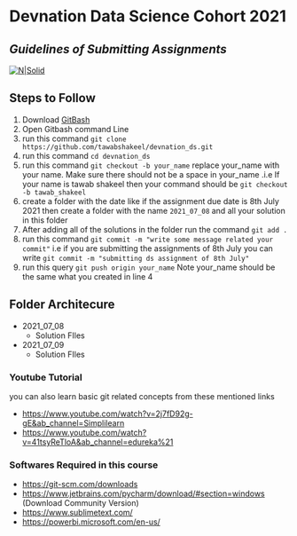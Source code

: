 # Devnation Data Science Cohort 2021
## _Guidelines of Submitting Assignments_

[![N|Solid](https://uploads-ssl.webflow.com/5ff6c1dbc139fb9bf9f6a511/6089ced541a4550bbc1e1a65_Dev__1_-removebg-preview.png)](https://uploads-ssl.webflow.com/5ff6c1dbc139fb9bf9f6a511/6089ced541a4550bbc1e1a65_Dev__1_-removebg-preview.png)

## Steps to Follow
1. Download [GitBash](https://git-scm.com/downloads)
2. Open Gitbash command Line
3. run this command `git clone https://github.com/tawabshakeel/devnation_ds.git`
4. run this command `cd devnation_ds`
4. run this command `git checkout -b your_name` replace your_name with your name. Make sure there should not be a space in your_name .i.e If your name is tawab shakeel then your command should be `git checkout -b tawab_shakeel`
5. create a folder with the date like if the assignment due date is 8th July 2021 then create a folder with the name `2021_07_08` and all your solution in this folder
6. After adding all of the solutions in the folder run the command `git add .`
7. run this command `git commit -m "write some message related your commit"` i.e if you are submitting the assignments of 8th July you can write  `git commit -m "submitting ds assignment of 8th July"`
8. run this query `git push origin your_name` Note your_name should be the same what you created in line 4

## Folder Architecure
- 2021_07_08
    -  Solution FIles
- 2021_07_09
    -  Solution FIles

### Youtube Tutorial
you can also learn basic git related concepts from these mentioned links
 - https://www.youtube.com/watch?v=2j7fD92g-gE&ab_channel=Simplilearn
 - https://www.youtube.com/watch?v=41tsyReTloA&ab_channel=edureka%21


 ### Softwares Required in this course
 - https://git-scm.com/downloads
 - https://www.jetbrains.com/pycharm/download/#section=windows  (Download Community Version)
 - https://www.sublimetext.com/
 - https://powerbi.microsoft.com/en-us/